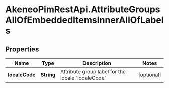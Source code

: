 # AkeneoPimRestApi.AttributeGroupsAllOfEmbeddedItemsInnerAllOfLabels

## Properties

Name | Type | Description | Notes
------------ | ------------- | ------------- | -------------
**localeCode** | **String** | Attribute group label for the locale &#x60;localeCode&#x60; | [optional] 


